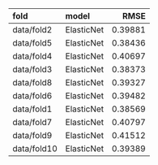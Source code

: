 | fold        | model      |    RMSE |
|:------------|:-----------|--------:|
| data/fold2  | ElasticNet | 0.39881 |
| data/fold5  | ElasticNet | 0.38436 |
| data/fold4  | ElasticNet | 0.40697 |
| data/fold3  | ElasticNet | 0.38373 |
| data/fold8  | ElasticNet | 0.39327 |
| data/fold6  | ElasticNet | 0.39482 |
| data/fold1  | ElasticNet | 0.38569 |
| data/fold7  | ElasticNet | 0.40797 |
| data/fold9  | ElasticNet | 0.41512 |
| data/fold10 | ElasticNet | 0.39389 |